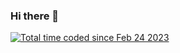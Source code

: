### Hi there 👋
<a href="https://wakatime.com/@4c461a58-e8d8-4b08-96be-9166243f268d"><img src="https://wakatime.com/badge/user/4c461a58-e8d8-4b08-96be-9166243f268d.svg" alt="Total time coded since Feb 24 2023" /></a>
<!--
**Abdo73873/Abdo73873** is a ✨ _special_ ✨ repository because its `README.md` (this file) appears on your GitHub profile.

Here are some ideas to get you started:

- 🔭 I’m currently working on ...
- 🌱 I’m currently learning ...
- 👯 I’m looking to collaborate on ...
- 🤔 I’m looking for help with ...
- 💬 Ask me about ...
- 📫 How to reach me: ...
- 😄 Pronouns: ...
- ⚡ Fun fact: ...
-->
